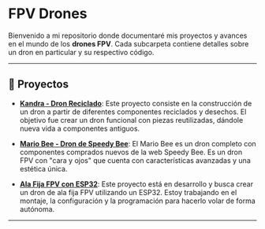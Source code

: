 # FPV Drones

Bienvenido a mi repositorio donde documentaré mis proyectos y avances en el mundo de los **drones FPV**. Cada subcarpeta contiene detalles sobre un dron en particular y su respectivo código.

---

## 🚀 Proyectos

- **[Kandra - Dron Reciclado](./Kandra/README.md)**: Este proyecto consiste en la construcción de un dron a partir de diferentes componentes reciclados y desechos. El objetivo fue crear un dron funcional con piezas reutilizadas, dándole nueva vida a componentes antiguos.
  
- **[Mario Bee - Dron de Speedy Bee](./MarioBee/README.md)**: El Mario Bee es un dron completo con componentes comprados nuevos de la web Speedy Bee. Es un dron FPV con "cara y ojos" que cuenta con características avanzadas y una estética única.

- **[Ala Fija FPV con ESP32](./AlaFijaFPV-ESP32/README.md)**: Este proyecto está en desarrollo y busca crear un dron de ala fija FPV utilizando un ESP32. Estoy trabajando en el montaje, la configuración y la programación para hacerlo volar de forma autónoma.

---
